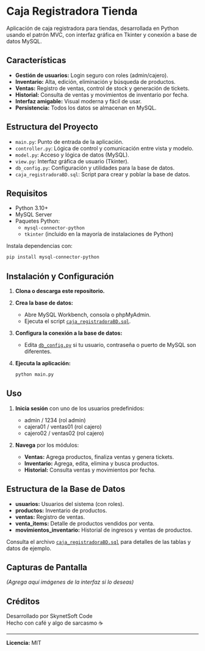 # Caja Registradora Tienda

Aplicación de caja registradora para tiendas, desarrollada en Python usando el patrón MVC, con interfaz gráfica en Tkinter y conexión a base de datos MySQL.

## Características

- **Gestión de usuarios:** Login seguro con roles (admin/cajero).
- **Inventario:** Alta, edición, eliminación y búsqueda de productos.
- **Ventas:** Registro de ventas, control de stock y generación de tickets.
- **Historial:** Consulta de ventas y movimientos de inventario por fecha.
- **Interfaz amigable:** Visual moderna y fácil de usar.
- **Persistencia:** Todos los datos se almacenan en MySQL.

## Estructura del Proyecto

- `main.py`: Punto de entrada de la aplicación.
- `controller.py`: Lógica de control y comunicación entre vista y modelo.
- `model.py`: Acceso y lógica de datos (MySQL).
- `view.py`: Interfaz gráfica de usuario (Tkinter).
- `db_config.py`: Configuración y utilidades para la base de datos.
- `caja_registradoraBD.sql`: Script para crear y poblar la base de datos.

## Requisitos

- Python 3.10+
- MySQL Server
- Paquetes Python:
  - `mysql-connector-python`
  - `tkinter` (incluido en la mayoría de instalaciones de Python)

Instala dependencias con:
```sh
pip install mysql-connector-python
```

## Instalación y Configuración

1. **Clona o descarga este repositorio.**

2. **Crea la base de datos:**
   - Abre MySQL Workbench, consola o phpMyAdmin.
   - Ejecuta el script [`caja_registradoraBD.sql`](caja_registradoraBD.sql).

3. **Configura la conexión a la base de datos:**
   - Edita [`db_config.py`](db_config.py) si tu usuario, contraseña o puerto de MySQL son diferentes.

4. **Ejecuta la aplicación:**
   ```sh
   python main.py
   ```

## Uso

1. **Inicia sesión** con uno de los usuarios predefinidos:
   - admin / 1234 (rol admin)
   - cajera01 / ventas01 (rol cajero)
   - cajero02 / ventas02 (rol cajero)

2. **Navega** por los módulos:
   - **Ventas:** Agrega productos, finaliza ventas y genera tickets.
   - **Inventario:** Agrega, edita, elimina y busca productos.
   - **Historial:** Consulta ventas y movimientos por fecha.

## Estructura de la Base de Datos

- **usuarios:** Usuarios del sistema (con roles).
- **productos:** Inventario de productos.
- **ventas:** Registro de ventas.
- **venta_items:** Detalle de productos vendidos por venta.
- **movimientos_inventario:** Historial de ingresos y ventas de productos.

Consulta el archivo [`caja_registradoraBD.sql`](caja_registradoraBD.sql) para detalles de las tablas y datos de ejemplo.

## Capturas de Pantalla

*(Agrega aquí imágenes de la interfaz si lo deseas)*

## Créditos

Desarrollado por SkynetSoft Code  
Hecho con café y algo de sarcasmo ☕️

---

**Licencia:** MIT